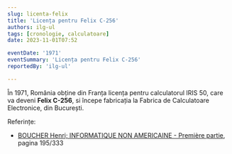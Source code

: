```yaml
---
slug: licenta-felix
title: 'Licența pentru Felix C-256'
authors: ilg-ul
tags: [cronologie, calculatoare]
date: 2023-11-01T07:52

eventDate: '1971'
eventSummary: 'Licența pentru Felix C-256'
reportedBy: 'ilg-ul'

---
```


În 1971, România obține din Franța licența pentru calculatorul IRIS 50,
care va deveni **Felix C-256**, si începe fabricația la
Fabrica de Calculatoare Electronice, din București.

<!-- truncate -->

Referințe:

- [BOUCHER Henri; INFORMATIQUE NON AMERICAINE - Première partie](http://www.aconit.org/histoire/iga_boucher/pdf/Vol_E_700-745.pdf), pagina 195/333
